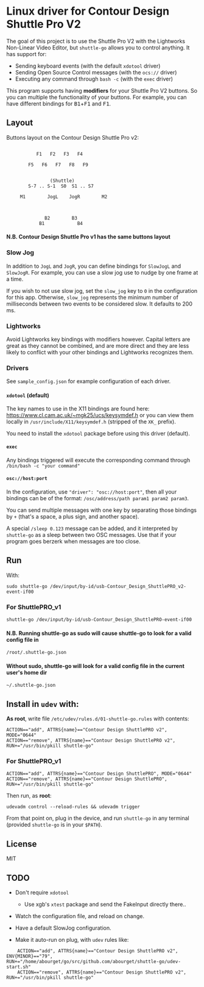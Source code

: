 Linux driver for Contour Design Shuttle Pro V2
==============================================

The goal of this project is to use the Shuttle Pro V2 with the
Lightworks Non-Linear Video Editor, but `shuttle-go` allows you
to control anything.  It has support for:

* Sending keyboard events (with the default `xdotool` driver)
* Sending Open Source Control messages (with the `ocs://` driver)
* Executing any command through `bash -c` (with the `exec` driver)

This program supports having **modifiers** for your Shuttle Pro V2
buttons.  So you can multiple the functionality of your buttons.  For
example, you can have different bindings for
<kbd>B1</kbd>+<kbd>F1</kbd> and <kbd>F1</kbd>.

## Layout

Buttons layout on the Contour Design Shuttle Pro v2:


```

           F1   F2   F3   F4

        F5   F6   F7   F8   F9


                (Shuttle)
        S-7 .. S-1  S0  S1 .. S7

     M1        JogL    JogR        M2



              B2        B3
            B1            B4

```
#### N.B. Contour Design Shuttle Pro v1 has the same buttons layout 


### Slow Jog

In addition to `JogL` and `JogR`, you can define bindings for
`SlowJogL` and `SlowJogR`. For example, you can use a slow jog use to
nudge by one frame at a time.

If you wish to not use slow jog, set the `slow_jog` key to `0` in the
configuration for this app. Otherwise, `slow_jog` represents the
minimum number of milliseconds between two events to be considered
slow. It defaults to 200 ms.


### Lightworks

Avoid Lightworks key bindings with modifiers however. Capital
letters are great as they cannot be combined, and are more direct and
they are less likely to conflict with your other bindings and
Lightworks recognizes them.

### Drivers

See `sample_config.json` for example configuration of each driver.

#### `xdotool` (default)

The key names to use in the X11 bindings are found here:
https://www.cl.cam.ac.uk/~mgk25/ucs/keysymdef.h or you can view them
locally in `/usr/include/X11/keysymdef.h` (stripped of the `XK_`
prefix).

You need to install the `xdotool` package before using this driver (default).

#### `exec`

Any bindings triggered will execute the corresponding command through
`/bin/bash -c "your command"`

#### `osc://host:port`

In the configuration, use `"driver": "osc://host:port"`, then all your
bindings can be of the format: `/osc/address/path param1 param2
param3`.

You can send multiple messages with one key by separating those
bindings by ` + ` (that's a space, a plus sign, and another space).

A special `/sleep 0.123` message can be added, and it interpreted by
`shuttle-go` as a sleep between two OSC messages. Use that if your
program goes berzerk when messages are too close.


## Run

With:

    sudo shuttle-go /dev/input/by-id/usb-Contour_Design_ShuttlePRO_v2-event-if00

### For ShuttlePRO_v1
    shuttle-go /dev/input/by-id/usb-Contour_Design_ShuttlePRO-event-if00

#### N.B. Running shuttle-go as sudo will cause shuttle-go to look for a valid config file in 

    /root/.shuttle-go.json

#### Without sudo, shuttle-go will look for a valid config file in the current user's home dir

    ~/.shuttle-go.json 
        

## Install in `udev` with:

**As root**, write file `/etc/udev/rules.d/01-shuttle-go.rules` with contents:

    ACTION=="add", ATTRS{name}=="Contour Design ShuttlePRO v2", MODE="0644"
    ACTION=="remove", ATTRS{name}=="Contour Design ShuttlePRO v2", RUN+="/usr/bin/pkill shuttle-go"

### For ShuttlePRO_v1

    ACTION=="add", ATTRS{name}=="Contour Design ShuttlePRO", MODE="0644"
    ACTION=="remove", ATTRS{name}=="Contour Design ShuttlePRO", RUN+="/usr/bin/pkill shuttle-go"

Then run, as **root**:

    udevadm control --reload-rules && udevadm trigger

From that point on, plug in the device, and run `shuttle-go` in any terminal (provided `shuttle-go` is in your `$PATH`).


## License

MIT

## TODO

* Don't require `xdotool`
  * Use xgb's `xtest` package and send the FakeInput directly there..

* Watch the configuration file, and reload on change.

* Have a default SlowJog configuration.

* Make it auto-run on plug, with `udev` rules like:

```
    ACTION=="add", ATTRS{name}=="Contour Design ShuttlePRO v2", ENV{MINOR}=="79", RUN+="/home/abourget/go/src/github.com/abourget/shuttle-go/udev-start.sh"
    ACTION=="remove", ATTRS{name}=="Contour Design ShuttlePRO v2", RUN+="/usr/bin/pkill shuttle-go"
```
